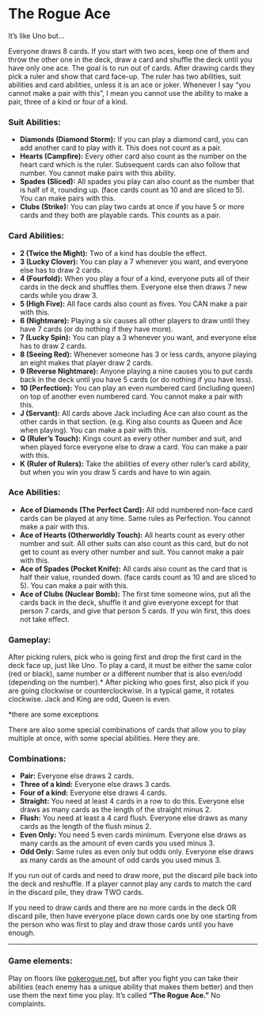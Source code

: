 # The Rogue Ace

It’s like Uno but... 

Everyone draws 8 cards. If you start with two aces, keep one of them and throw the other one in the deck, draw a card and shuffle the deck until you have only one ace. The goal is to run out of cards. After drawing cards they pick a ruler and show that card face-up. The ruler has two abilities, suit abilities and card abilities, unless it is an ace or joker. Whenever I say “you cannot make a pair with this”, I mean you cannot use the ability to make a pair, three of a kind or four of a kind.  

### Suit Abilities:

- **Diamonds (Diamond Storm):** If you can play a diamond card, you can add another card to play with it. This does not count as a pair.  
- **Hearts (Campfire):** Every other card also count as the number on the heart card which is the ruler. Subsequent cards can also follow that number. You cannot make pairs with this ability.  
- **Spades (Sliced):** All spades you play can also count as the number that is half of it, rounding up. (face cards count as 10 and are sliced to 5). You can make pairs with this.  
- **Clubs (Strike):** You can play two cards at once if you have 5 or more cards and they both are playable cards. This counts as a pair.  

### Card Abilities:

- **2 (Twice the Might):** Two of a kind has double the effect.  
- **3 (Lucky Clover):** You can play a 7 whenever you want, and everyone else has to draw 2 cards.  
- **4 (Fourfold):** When you play a four of a kind, everyone puts all of their cards in the deck and shuffles them. Everyone else then draws 7 new cards while you draw 3.  
- **5 (High Five):** All face cards also count as fives. You CAN make a pair with this.  
- **6 (Nightmare):** Playing a six causes all other players to draw until they have 7 cards (or do nothing if they have more).  
- **7 (Lucky Spin):** You can play a 3 whenever you want, and everyone else has to draw 2 cards.  
- **8 (Seeing Red):** Whenever someone has 3 or less cards, anyone playing an eight makes that player draw 2 cards.  
- **9 (Reverse Nightmare):** Anyone playing a nine causes you to put cards back in the deck until you have 5 cards (or do nothing if you have less).  
- **10 (Perfection):** You can play an even numbered card (including queen) on top of another even numbered card. You cannot make a pair with this.  
- **J (Servant):** All cards above Jack including Ace can also count as the other cards in that section. (e.g. King also counts as Queen and Ace when playing). You can make a pair with this.  
- **Q (Ruler’s Touch):** Kings count as every other number and suit, and when played force everyone else to draw a card. You can make a pair with this.  
- **K (Ruler of Rulers):** Take the abilities of every other ruler’s card ability, but when you win you draw 5 cards and have to win again.  

### Ace Abilities:

- **Ace of Diamonds (The Perfect Card):** All odd numbered non-face card cards can be played at any time. Same rules as Perfection. You cannot make a pair with this.  
- **Ace of Hearts (Otherworldly Touch):** All hearts count as every other number and suit. All other suits can also count as this card, but do not get to count as every other number and suit. You cannot make a pair with this.  
- **Ace of Spades (Pocket Knife):** All cards also count as the card that is half their value, rounded down. (face cards count as 10 and are sliced to 5). You can make a pair with this.  
- **Ace of Clubs (Nuclear Bomb):** The first time someone wins, put all the cards back in the deck, shuffle it and give everyone except for that person 7 cards, and give that person 5 cards. If you win first, this does not take effect.  

### Gameplay:
After picking rulers, pick who is going first and drop the first card in the deck face up, just like Uno. To play a card, it must be either the same color (red or black), same number or a different number that is also even/odd (depending on the number).* After picking who goes first, also pick if you are going clockwise or counterclockwise. In a typical game, it rotates clockwise. Jack and King are odd, Queen is even.  

*there are some exceptions  

There are also some special combinations of cards that allow you to play multiple at once, with some special abilities. Here they are.  

### Combinations:

- **Pair:** Everyone else draws 2 cards.  
- **Three of a kind:** Everyone else draws 3 cards.  
- **Four of a kind:** Everyone else draws 4 cards.  
- **Straight:** You need at least 4 cards in a row to do this. Everyone else draws as many cards as the length of the straight minus 2.  
- **Flush:** You need at least a 4 card flush. Everyone else draws as many cards as the length of the flush minus 2.  
- **Even Only:** You need 5 even cards minimum. Everyone else draws as many cards as the amount of even cards you used minus 3.  
- **Odd Only:** Same rules as even only but odds only. Everyone else draws as many cards as the amount of odd cards you used minus 3.  

If you run out of cards and need to draw more, put the discard pile back into the deck and reshuffle. If a player cannot play any cards to match the card in the discard pile, they draw TWO cards.  

If you need to draw cards and there are no more cards in the deck OR discard pile, then have everyone place down cards one by one starting from the person who was first to play and draw those cards until you have enough.  

---

### Game elements:
Play on floors like [pokerogue.net](http://pokerogue.net), but after you fight you can take their abilities (each enemy has a unique ability that makes them better) and then use them the next time you play. It’s called **“The Rogue Ace.”** No complaints.
